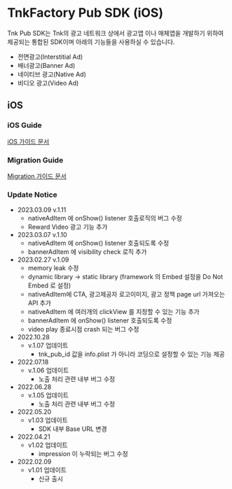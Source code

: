 # TnkFactory Pub SDK (iOS)

Tnk Pub SDK는 Tnk의 광고 네트워크 상에서 광고앱 이나 매체앱을 개발하기 위하여 제공되는 통합된 SDK이며 아래의 기능들을 사용하실 수 있습니다.

* 전면광고(Interstitial Ad)
* 배너광고(Banner Ad)
* 네이티브 광고(Native Ad)
* 비디오 광고(Video Ad)

## iOS

### iOS Guide

[iOS 가이드 문서](./iOS_Guide.md)

### Migration Guide

[Migration 가이드 문서](./Migration_Guide.md)

### Update Notice

* 2023.03.09 v.1.11
  * nativeAdItem 에 onShow() listener 호출로직의 버그 수정
  * Reward Video 광고 기능 추가
* 2023.03.07 v.1.10
  * nativeAdItem 에 onShow() listener 호출되도록 수정
  * bannerAdItem 에 visibility check 로직 추가
* 2023.02.27 v.1.09
  * memory leak 수정
  * dynamic library -> static library (framework 의 Embed 설정을 Do Not Embed 로 설정)
  * nativeAdItem에 CTA, 광고제공자 로고이미지, 광고 정책 page url 가져오는 API 추가
  * nativeAdItem 에 여러개의 clickView 를 지정할 수 있는 기능 추가
  * bannerAdItem 에 onShow() listener 호출되도록 수정
  * video play 종료시점 crash 되는 버그 수정
* 2022.10.28
  * v.1.07 업데이트
    * tnk_pub_id 값을 info.plist 가 아니라 코딩으로 설정할 수 있는 기능 제공 
* 2022.07.18
  * v.1.06 업데이트
    * 노출 처리 관련 내부 버그 수정
* 2022.06.28
  * v.1.05 업데이트
    * 노출 처리 관련 내부 버그 수정
* 2022.05.20 
  * v1.03 업데이트
    *  SDK 내부 Base URL 변경
* 2022.04.21 
  * v1.02 업데이트
    *  impression 이 누락되는 버그 수정
* 2022.02.09 
  * v1.01 업데이트
    *  신규 출시

